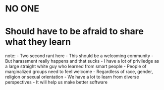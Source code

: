 # NO ONE
# Should have to be afraid to share what they learn

note:
	- Two second rant here
	- This should be a welcoming community
	- But harassment really happens and that sucks
	- I have a lot of priviledge as a large straight white guy who learned from smart people
	- People of marginalized groups need to feel welcome
	- Regardless of race, gender, religion or sexual orientation
	- We have a lot to learn from diverse perspectives
	- It will help us make better software